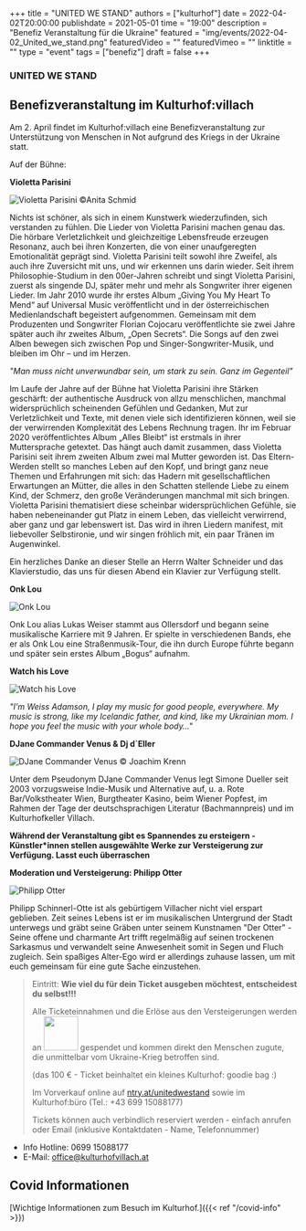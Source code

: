+++
title = "UNITED WE STAND"
authors = ["kulturhof"]
date = 2022-04-02T20:00:00
publishdate = 2021-05-01
time = "19:00"
description = "Benefiz Veranstaltung für die Ukraine"
featured = "img/events/2022-04-02_United_we_stand.png"
featuredVideo = ""
featuredVimeo = ""
linktitle = ""
type = "event"
tags = ["benefiz"]
draft = false
+++



### UNITED WE STAND

## Benefizveranstaltung im Kulturhof:villach


Am 2. April findet im Kulturhof:villach eine Benefizveranstaltung zur Unterstützung von Menschen in Not aufgrund des Kriegs in der Ukraine statt. 

Auf der Bühne:

**Violetta Parisini**

![Violetta Parisini](/img/events/2022-04-02_Vio1PressephotoAllesBleibt.jpg)
©Anita Schmid

Nichts ist schöner, als sich in einem Kunstwerk wiederzufinden, sich verstanden zu fühlen. Die Lieder von Violetta Parisini machen genau das. Die hörbare Verletzlichkeit und gleichzeitige Lebensfreude erzeugen Resonanz, auch bei ihren Konzerten, die von einer unaufgeregten Emotionalität geprägt sind. Violetta Parisini teilt sowohl ihre Zweifel, als auch ihre Zuversicht mit uns, und wir erkennen uns darin wieder.
Seit ihrem Philosophie-Studium in den 00er-Jahren schreibt und singt Violetta Parisini, zuerst als singende DJ, später mehr und mehr als Songwriter ihrer eigenen Lieder. Im Jahr 2010 wurde ihr erstes Album „Giving You My Heart To Mend“ auf Universal Music veröffentlicht und in der  österreichischen Medienlandschaft begeistert aufgenommen. Gemeinsam mit dem Produzenten und Songwriter Florian Cojocaru veröffentlichte sie zwei Jahre später auch ihr zweites Album, „Open Secrets“. Die Songs auf den zwei Alben bewegen sich zwischen Pop und Singer-Songwriter-Musik, und bleiben im Ohr – und im Herzen.

*"Man muss nicht unverwundbar sein, um stark zu sein. Ganz im Gegenteil"*

Im Laufe der Jahre auf der Bühne hat Violetta Parisini ihre Stärken geschärft: der authentische Ausdruck von allzu menschlichen, manchmal widersprüchlich scheinenden Gefühlen und Gedanken, Mut zur Verletzlichkeit und Texte, mit denen viele sich identifizieren können, weil sie der verwirrenden Komplexität des Lebens Rechnung tragen. Ihr im Februar 2020 veröffentlichtes Album „Alles Bleibt“ ist erstmals in ihrer Muttersprache getextet. Das hängt auch damit zusammen, dass Violetta Parisini seit ihrem zweiten Album zwei mal Mutter geworden ist. Das Eltern-Werden stellt so manches Leben auf den Kopf, und bringt ganz neue Themen und Erfahrungen mit sich: das Hadern mit gesellschaftlichen Erwartungen an Mütter, die alles in den Schatten stellende Liebe zu einem Kind, der Schmerz, den große Veränderungen manchmal mit sich bringen. Violetta Parisini thematisiert diese scheinbar widersprüchlichen Gefühle, sie haben nebeneinander gut Platz in einem Leben, das vielleicht verwirrend, aber ganz und gar lebenswert ist. Das wird in ihren Liedern manifest, mit liebevoller Selbstironie, und wir singen fröhlich mit, ein paar Tränen im Augenwinkel.

Ein herzliches Danke an dieser Stelle an Herrn Walter Schneider und das Klavierstudio, das uns für diesen Abend ein Klavier zur Verfügung stellt. 

**Onk Lou**

![Onk Lou](/img/events/2022-04-02_Onk_Lou.jpg)

Onk Lou alias Lukas Weiser stammt aus Ollersdorf und begann seine musikalische Karriere mit 9 Jahren. Er spielte in verschiedenen Bands, ehe er als Onk Lou eine Straßenmusik-Tour, die ihn durch Europe führte begann und später sein erstes Album „Bogus“ aufnahm.

**Watch his Love**

![Watch his Love](/img/events/2022-04-02_watch_his_love.jpg)

*"I’m Weiss Adamson, I play my music for good people, everywhere. My music is strong, like my Icelandic father, and kind, like my Ukrainian mom. I hope you feel the music with your whole body…"*


**DJane Commander Venus & Dj d´Eller**

![DJane Commander Venus](/img/events/2021-09-10_DjaneCommanderVenus_c_JoachimKrenn.jpg)
© Joachim Krenn

Unter dem Pseudonym DJane Commander Venus legt Simone Dueller seit 2003 vorzugsweise Indie-Musik und Alternative auf, u. a. Rote Bar/Volkstheater Wien, Burgtheater Kasino, beim Wiener Popfest, im Rahmen der Tage der deutschsprachigen Literatur (Bachmannpreis) und im Kulturhofkeller Villach.


**Während der Veranstaltung gibt es Spannendes zu ersteigern - Künstler\*innen stellen ausgewählte Werke zur Versteigerung zur Verfügung. Lasst euch überraschen**

**Moderation und Versteigerung: Philipp Otter**

![Philipp Otter](/img/events/2022-04-02_Philipp_Otter_2022.jpg)

Philipp Schinnerl-Otte ist als gebürtigem Villacher nicht viel erspart geblieben. 
Zeit seines Lebens ist er im musikalischen Untergrund der Stadt unterwegs und gräbt seine Gräben unter seinem Kunstnamen "Der Otter" - Seine offene und charmante Art trifft regelmäßig auf seinen trockenen Sarkasmus und verwandelt seine Anwesenheit somit in Segen und Fluch zugleich. Sein spaßiges Alter-Ego wird er allerdings zuhause lassen, um mit euch gemeinsam für eine gute Sache einzustehen.

>Eintritt: **Wie viel du für dein Ticket ausgeben möchtest, entscheidest du selbst!!!**
>
>Alle Ticketeinnahmen und die Erlöse aus den Versteigerungen werden an <a href="https://www.care.at/newsbeitrag/ukraine-der-konflikt-ist-unmenschlich-der-bedarf-an-hilfe-enorm/"><img src="/img/care-logo.png" width="60px"></a> gespendet und kommen direkt den Menschen zugute, die unmittelbar vom Ukraine-Krieg betroffen sind.
>
>\(das 100 € - Ticket beinhaltet ein kleines Kulturhof: goodie bag :\)
>
>Im Vorverkauf online auf [ntry.at/unitedwestand](https://ntry.at/unitedwestand) sowie im Kulturhof:büro (Tel.: +43 699 15088177)
>
>Tickets können auch verbindlich reserviert werden - einfach anrufen oder Email (inklusive Kontaktdaten - Name, Telefonnummer) 


- Info Hotline: 0699 15088177 
- E-Mail: office@kulturhofvillach.at


## Covid Informationen

[Wichtige Informationen zum Besuch im Kulturhof.]({{< ref "/covid-info" >}})
